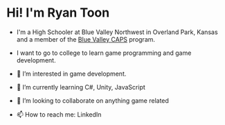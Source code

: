 <h1> Hi! I'm Ryan Toon </h1>

- I'm a High Schooler at Blue Valley Northwest in Overland Park, Kansas and a member of the [Blue Valley CAPS](https://bvcaps.yourcapsnetwork.org/) program.
- I want to go to college to learn game programming and game development.

- 👀 I’m interested in game development.
- 🌱 I’m currently learning C#, Unity, JavaScript
- 💞️ I’m looking to collaborate on anything game related
- 📫 How to reach me: LinkedIn

<!---
ryantoon24/ryantoon24 is a ✨ special ✨ repository because its `README.md` (this file) appears on your GitHub profile.
You can click the Preview link to take a look at your changes.
--->
